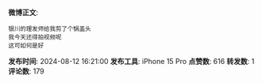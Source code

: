 **微博正文**: 
```
银川的理发师给我剪了个锅盖头
我今天还得拍视频呢
这可如何是好
```
**发布时间**: 2024-08-12 16:21:00
**发布工具**: iPhone 15 Pro
**点赞数**: 616
**转发数**: 1
**评论数**: 179
